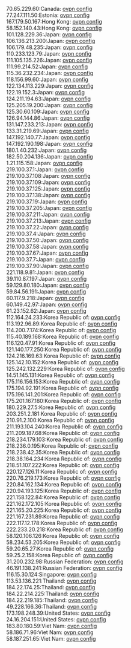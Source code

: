 70.65.229.60:Canada: [ovpn config](vpn/70_65_229_60.ovpn)  
77.247.111.50:Estonia: [ovpn config](vpn/77_247_111_50.ovpn)  
167.179.50.167:Hong Kong: [ovpn config](vpn/167_179_50_167.ovpn)  
58.152.140.43:Hong Kong: [ovpn config](vpn/58_152_140_43.ovpn)  
101.128.229.36:Japan: [ovpn config](vpn/101_128_229_36.ovpn)  
106.136.213.200:Japan: [ovpn config](vpn/106_136_213_200.ovpn)  
106.179.48.235:Japan: [ovpn config](vpn/106_179_48_235.ovpn)  
110.233.123.79:Japan: [ovpn config](vpn/110_233_123_79.ovpn)  
111.105.135.226:Japan: [ovpn config](vpn/111_105_135_226.ovpn)  
111.99.214.52:Japan: [ovpn config](vpn/111_99_214_52.ovpn)  
115.36.232.234:Japan: [ovpn config](vpn/115_36_232_234.ovpn)  
118.156.99.60:Japan: [ovpn config](vpn/118_156_99_60.ovpn)  
122.134.113.229:Japan: [ovpn config](vpn/122_134_113_229.ovpn)  
122.19.152.3:Japan: [ovpn config](vpn/122_19_152_3.ovpn)  
124.211.194.63:Japan: [ovpn config](vpn/124_211_194_63.ovpn)  
125.205.19.200:Japan: [ovpn config](vpn/125_205_19_200.ovpn)  
125.30.60.109:Japan: [ovpn config](vpn/125_30_60_109.ovpn)  
126.94.144.86:Japan: [ovpn config](vpn/126_94_144_86.ovpn)  
131.147.233.213:Japan: [ovpn config](vpn/131_147_233_213.ovpn)  
133.31.219.69:Japan: [ovpn config](vpn/133_31_219_69.ovpn)  
147.192.140.77:Japan: [ovpn config](vpn/147_192_140_77.ovpn)  
147.192.190.198:Japan: [ovpn config](vpn/147_192_190_198.ovpn)  
180.1.40.232:Japan: [ovpn config](vpn/180_1_40_232.ovpn)  
182.50.204.136:Japan: [ovpn config](vpn/182_50_204_136.ovpn)  
1.21.115.158:Japan: [ovpn config](vpn/1_21_115_158.ovpn)  
219.100.37.1:Japan: [ovpn config](vpn/219_100_37_1.ovpn)  
219.100.37.108:Japan: [ovpn config](vpn/219_100_37_108.ovpn)  
219.100.37.109:Japan: [ovpn config](vpn/219_100_37_109.ovpn)  
219.100.37.125:Japan: [ovpn config](vpn/219_100_37_125.ovpn)  
219.100.37.138:Japan: [ovpn config](vpn/219_100_37_138.ovpn)  
219.100.37.19:Japan: [ovpn config](vpn/219_100_37_19.ovpn)  
219.100.37.205:Japan: [ovpn config](vpn/219_100_37_205.ovpn)  
219.100.37.211:Japan: [ovpn config](vpn/219_100_37_211.ovpn)  
219.100.37.213:Japan: [ovpn config](vpn/219_100_37_213.ovpn)  
219.100.37.22:Japan: [ovpn config](vpn/219_100_37_22.ovpn)  
219.100.37.4:Japan: [ovpn config](vpn/219_100_37_4.ovpn)  
219.100.37.50:Japan: [ovpn config](vpn/219_100_37_50.ovpn)  
219.100.37.58:Japan: [ovpn config](vpn/219_100_37_58.ovpn)  
219.100.37.67:Japan: [ovpn config](vpn/219_100_37_67.ovpn)  
219.100.37.7:Japan: [ovpn config](vpn/219_100_37_7.ovpn)  
219.100.37.90:Japan: [ovpn config](vpn/219_100_37_90.ovpn)  
221.118.9.81:Japan: [ovpn config](vpn/221_118_9_81.ovpn)  
39.110.87.197:Japan: [ovpn config](vpn/39_110_87_197.ovpn)  
59.129.80.180:Japan: [ovpn config](vpn/59_129_80_180.ovpn)  
59.84.56.191:Japan: [ovpn config](vpn/59_84_56_191.ovpn)  
60.117.9.218:Japan: [ovpn config](vpn/60_117_9_218.ovpn)  
60.149.42.97:Japan: [ovpn config](vpn/60_149_42_97.ovpn)  
61.23.152.62:Japan: [ovpn config](vpn/61_23_152_62.ovpn)  
112.164.24.233:Korea Republic of: [ovpn config](vpn/112_164_24_233.ovpn)  
113.192.96.89:Korea Republic of: [ovpn config](vpn/113_192_96_89.ovpn)  
114.200.7.174:Korea Republic of: [ovpn config](vpn/114_200_7_174.ovpn)  
115.40.189.168:Korea Republic of: [ovpn config](vpn/115_40_189_168.ovpn)  
116.120.47.91:Korea Republic of: [ovpn config](vpn/116_120_47_91.ovpn)  
121.140.177.250:Korea Republic of: [ovpn config](vpn/121_140_177_250.ovpn)  
124.216.169.63:Korea Republic of: [ovpn config](vpn/124_216_169_63.ovpn)  
125.142.10.152:Korea Republic of: [ovpn config](vpn/125_142_10_152.ovpn)  
125.242.132.229:Korea Republic of: [ovpn config](vpn/125_242_132_229.ovpn)  
14.51.145.131:Korea Republic of: [ovpn config](vpn/14_51_145_131.ovpn)  
175.116.156.153:Korea Republic of: [ovpn config](vpn/175_116_156_153.ovpn)  
175.194.92.191:Korea Republic of: [ovpn config](vpn/175_194_92_191.ovpn)  
175.196.141.201:Korea Republic of: [ovpn config](vpn/175_196_141_201.ovpn)  
175.201.167.180:Korea Republic of: [ovpn config](vpn/175_201_167_180.ovpn)  
180.229.27.5:Korea Republic of: [ovpn config](vpn/180_229_27_5.ovpn)  
203.251.2.181:Korea Republic of: [ovpn config](vpn/203_251_2_181.ovpn)  
210.91.2.100:Korea Republic of: [ovpn config](vpn/210_91_2_100.ovpn)  
211.193.104.240:Korea Republic of: [ovpn config](vpn/211_193_104_240.ovpn)  
211.209.187.68:Korea Republic of: [ovpn config](vpn/211_209_187_68.ovpn)  
218.234.179.103:Korea Republic of: [ovpn config](vpn/218_234_179_103.ovpn)  
218.236.0.195:Korea Republic of: [ovpn config](vpn/218_236_0_195.ovpn)  
218.238.42.35:Korea Republic of: [ovpn config](vpn/218_238_42_35.ovpn)  
218.38.164.234:Korea Republic of: [ovpn config](vpn/218_38_164_234.ovpn)  
218.51.107.222:Korea Republic of: [ovpn config](vpn/218_51_107_222.ovpn)  
220.127.126.11:Korea Republic of: [ovpn config](vpn/220_127_126_11.ovpn)  
220.76.219.173:Korea Republic of: [ovpn config](vpn/220_76_219_173.ovpn)  
220.84.162.134:Korea Republic of: [ovpn config](vpn/220_84_162_134.ovpn)  
220.94.193.125:Korea Republic of: [ovpn config](vpn/220_94_193_125.ovpn)  
221.158.122.84:Korea Republic of: [ovpn config](vpn/221_158_122_84.ovpn)  
221.162.172.105:Korea Republic of: [ovpn config](vpn/221_162_172_105.ovpn)  
221.165.20.225:Korea Republic of: [ovpn config](vpn/221_165_20_225.ovpn)  
221.167.231.89:Korea Republic of: [ovpn config](vpn/221_167_231_89.ovpn)  
222.117.12.178:Korea Republic of: [ovpn config](vpn/222_117_12_178.ovpn)  
222.233.20.218:Korea Republic of: [ovpn config](vpn/222_233_20_218.ovpn)  
58.120.106.126:Korea Republic of: [ovpn config](vpn/58_120_106_126.ovpn)  
58.234.53.205:Korea Republic of: [ovpn config](vpn/58_234_53_205.ovpn)  
59.20.65.27:Korea Republic of: [ovpn config](vpn/59_20_65_27.ovpn)  
59.25.2.158:Korea Republic of: [ovpn config](vpn/59_25_2_158.ovpn)  
31.200.232.98:Russian Federation: [ovpn config](vpn/31_200_232_98.ovpn)  
46.191.138.241:Russian Federation: [ovpn config](vpn/46_191_138_241.ovpn)  
116.15.30.124:Singapore: [ovpn config](vpn/116_15_30_124.ovpn)  
113.53.136.221:Thailand: [ovpn config](vpn/113_53_136_221.ovpn)  
184.22.174.25:Thailand: [ovpn config](vpn/184_22_174_25.ovpn)  
184.22.214.225:Thailand: [ovpn config](vpn/184_22_214_225.ovpn)  
184.22.219.185:Thailand: [ovpn config](vpn/184_22_219_185.ovpn)  
49.228.166.36:Thailand: [ovpn config](vpn/49_228_166_36.ovpn)  
173.198.248.39:United States: [ovpn config](vpn/173_198_248_39.ovpn)  
24.16.204.151:United States: [ovpn config](vpn/24_16_204_151.ovpn)  
183.80.180.59:Viet Nam: [ovpn config](vpn/183_80_180_59.ovpn)  
58.186.71.96:Viet Nam: [ovpn config](vpn/58_186_71_96.ovpn)  
58.187.251.65:Viet Nam: [ovpn config](vpn/58_187_251_65.ovpn)  
